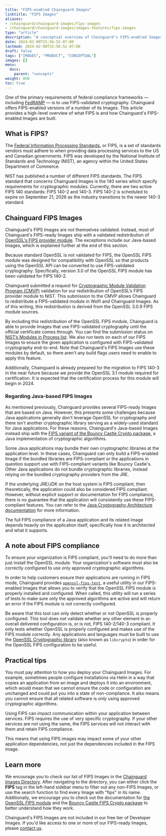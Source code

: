 ```yaml
---
title: "FIPS-enabled Chainguard Images"
linktitle: "FIPS Images"
aliases: 
- /chainguard/chainguard-images/fips-images
- /chainguard/chainguard-images/images-features/fips-images
type: "article"
description: "A conceptual overview of Chainguard's FIPS-enabled Images."
date: 2024-02-08T15:56:52-07:00
lastmod: 2024-02-08T15:56:52-07:00
draft: false
tags: ["IMAGES", "PRODUCT", "CONCEPTUAL"]
images: []
menu:
  docs:
    parent: "concepts"
weight: 050
toc: true
---
```


One of the primary requirements of federal compliance frameworks — including [FedRAMP](https://www.fedramp.gov/program-basics/) — is to use FIPS-validated cryptography. Chainguard offers FIPS-enabled versions of a number of its Images. This article provides a high-level overview of what FIPS is and how Chainguard's FIPS-enabled Images are built.


## What is FIPS?

The [Federal Information Processing Standards](https://www.nist.gov/itl/publications-0/federal-information-processing-standards-fips), or FIPS, is a set of standards vendors must adhere to when providing data processing services to the US and Canadian governments. FIPS was developed by the National Institute of Standards and Technology (NIST), an agency within the United States Department of Commerce. 

NIST has published a number of different FIPS standards. The FIPS standard that concerns Chainguard Images is the 140 series which specify requirements for cryptographic modules. Currently, there are two active FIPS 140 standards: FIPS 140-2 and 140-3. FIPS 140-2 is scheduled to expire on September 21, 2026 as the industry transitions to the newer 140-3 standard. 

## Chainguard FIPS Images

Chainguard's FIPS Images are not themselves validated. Instead, most of Chainguard's FIPS-ready Images ship with a validated redistribution of [OpenSSL's FIPS provider module](https://www.openssl.org/docs/manmaster/man7/fips_module.html). The exceptions include our Java-based Images, which is explained further at the end of this section.

Because standard OpenSSL is not validated for FIPS, the OpenSSL FIPS module was designed for compatibility with OpenSSL so that products using the OpenSSL API can be converted to use FIPS-validated cryptography. Specifically, version 3.0 of the OpenSSL FIPS module has been validated for FIPS 140-2. 

Chainguard submitted a request for [Cryptographic Module Validation Program (CMVP)](https://csrc.nist.gov/projects/cryptographic-module-validation-program) validation for our redistribution of OpenSSL’s FIPS provider module to NIST.  This submission to the CMVP allows Chainguard to redistribute a FIPS-validated module in Wolfi and Chainguard Images. As of this writing, this redistribution is derived from the OpenSSL 3.0.9 FIPS module sources.

By including this redistribution of the OpenSSL FIPS module, Chainguard is able to provide Images that use FIPS-validated cryptography until the official certificate comes through. You can find the submission status on [NIST’s Modules in Process list](https://csrc.nist.gov/Projects/cryptographic-module-validation-program/modules-in-process/Modules-In-Process-List). We also run tests on each of our FIPS Images to ensure the given application is configured with FIPS-validated cryptography end-to-end. Note that Chainguard's FIPS Images use these modules by default, so there aren't any build flags users need to enable to apply this feature.

Additionally, Chainguard is already prepared for the migration to FIPS 140-3 in the near future because we provide the OpenSSL 3.1 module required for certification. It is expected that the certification process for this module will begin in 2024.

### Regarding Java-based FIPS Images
As mentioned previously, Chainguard provides several FIPS-ready Images that are based on Java. However, this presents some challenges because Java applications generally don't leverage OpenSSL for cryptography and there isn't another cryptographic library serving as a widely-used standard for Java applications. For these reasons, Chainguard's Java-based Images instead ship with the [FIPS variant of the Bouncy Castle Crypto package](https://www.bouncycastle.org/about/bouncy-castle-fips-faq/), a Java implementation of cryptographic algorithms. 

Some Java applications may bundle their own cryptographic libraries at the application level. In these cases, Chainguard can only build a FIPS-enabled Image if the bundled libraries are FIPS-compliant or the applications in question support use with FIPS-compliant variants like Bouncy Castle's. Other Java applications do not bundle cryptographic libraries, instead relying on the bundled cryptography providers from the JRE.

If the underlying JRE/JDK on the host system is FIPS compliant, then theoretically, the application could also be considered FIPS compliant. However, without explicit support or documentation for FIPS compliance, there is no guarantee that the application will consistently use these FIPS-compliant features. You can refer to the [Java Cryptography Architecture documentation](https://docs.oracle.com/en/java/javase/21/security/java-cryptography-architecture-jca-reference-guide.html#GUID-2BCFDD85-D533-4E6C-8CE9-29990DEB0190) for more information.

The full FIPS compliance of a Java application and its related image depends heavily on the application itself, specifically how it is architected and what it supports.

## A note about FIPS compliance

To ensure your organization is FIPS compliant, you'll need to do more than just install the OpenSSL module. Your organization's software must also be correctly configured to use only approved cryptographic algorithms.

In order to help customers ensure their applications are running in FIPS mode, Chainguard provides [`openssl-fips-test`](https://github.com/chainguard-dev/openssl-fips-test), a useful utility in our FIPS-enabled Images that allows you to verify that the OpenSSL FIPS module is properly installed and configured. When called, this utility will run a series of tests to make sure only the approved algorithms are active and will return an error if the FIPS module is not correctly configured.

Be aware that this tool can only detect whether or not OpenSSL is properly configured. This tool does not validate whether any other element in an overall delivered configuration is, or is not, FIPS 140-2/140-3 compliant. It only tests whether OpenSSL is properly configured and makes use of the FIPS module correctly. Any applications and languages must be built to use the [OpenSSL Cryptographic library](https://www.openssl.org/docs/man3.0/man7/crypto.html) (also known as `libcrypto`) in order for the OpenSSL FIPS configuration to be useful.

## Practical tips

You must pay attention to how you deploy your Chainguard Images. For example, sometimes people configure installations via Helm in a way that copies an application from an image and deploys it into an environment, which would mean that we cannot ensure the code or configuration are unchanged and could put you into a state of non-compliance. It also means you cannot ensure that all related software is _only_ using approved cryptographic algorithms.

Using FIPS can impact communication within your application between services. FIPS requires the use of very specific cryptography. If your other services are not using the same, the FIPS services will not interact with them and retain FIPS compliance.

This means that using FIPS images may impact some of your other application dependencies, not just the dependencies included in the FIPS image.


## Learn more

We encourage you to check our list of FIPS Images in the [Chainguard Images Directory](https://images.chainguard.dev/). After navigating to the directory, you can either click the **FIPS** tag in the left-hand sidebar menu to filter out any non-FIPS Images, or use the search function to find every Image with "fips" in its name. Additionally, we encourage you to check out the documentation for [the OpenSSL FIPS module](https://www.openssl.org/docs/manmaster/man7/fips_module.html) and the [Bouncy Castle FIPS Crypto package](https://www.bouncycastle.org/about/bouncy-castle-fips-faq/) to better understand how they work.

Chainguard's FIPS Images are not included in our free tier of Developer Images. If you'd like access to one or more of our FIPS-ready Images, please [contact us](https://www.chainguard.dev/contact?utm_source=docs).
